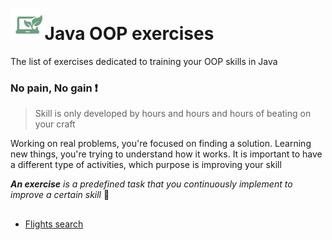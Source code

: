 # <img src="https://raw.githubusercontent.com/bobocode-projects/resources/master/image/logo_transparent_background.png" height=50/>Java OOP exercises
The list of exercises dedicated to training your OOP skills in Java

### No pain, No gain :heavy_exclamation_mark:

> Skill is only developed by hours and hours and hours of beating on your craft

Working on real problems, you're focused on finding a solution. Learning new things, you're trying to understand how it works.
It is important to have a different type of activities, which purpose is improving your skill 

***An exercise** is a predefined task that you continuously implement to improve a certain skill* :muscle:
##
* [Flights search](https://github.com/bobocode-projects/java-oop-exercises/tree/master/flight-search-simple)

